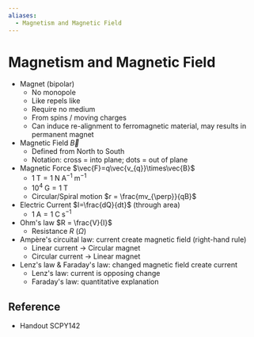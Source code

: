 ```yaml
---
aliases:
  - Magnetism and Magnetic Field
---
```


# Magnetism and Magnetic Field

- Magnet (bipolar)
	- No monopole
	- Like repels like
	- Require no medium
	- From spins / moving charges
	- Can induce re-alignment to ferromagnetic material, may results in permanent magnet
- Magnetic Field $\vec{B}$
	- Defined from North to South
	- Notation: cross = into plane; dots = out of plane
- Magnetic Force $\vec{F}=q\vec{v_{q}}\times\vec{B}$
	- $1\;\text{T}=1\;\text{N}\;\text{A}^{-1}\;\text{m}^{-1}$
	- $10^{4}\;\text{G}=1\;\text{T}$
	- Circular/Spiral motion $r = \frac{mv_{\perp}}{qB}$
- Electric Current $I=\frac{dQ}{dt}$ (through area)
	- $1\;\text{A}=1\;\text{C}\;\text{s}^{-1}$
- Ohm's law $R = \frac{V}{I}$
	- Resistance $R$ ($\Omega$)
- Ampère's circuital law: current create magnetic field (right-hand rule)
	- Linear current → Circular magnet
	- Circular current → Linear magnet
- Lenz's law & Faraday's law: changed magnetic field create current
	- Lenz's law: current is opposing change
	- Faraday's law: quantitative explanation

## Reference

- Handout SCPY142
